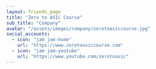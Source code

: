 ```yaml
---
layout: friends_page
title: "Zero to ASIC Course"
sub_title: "Company"
avatar: "/assets/images/company/zerotoasiccourse.jpg"
social_accounts:
  - icon: "jam jam-home"
    url: "https://www.zerotoasiccourse.com"
  - icon: "jam jam-youtube"
    url: "https://www.youtube.com/zerotoasic"
---
```

